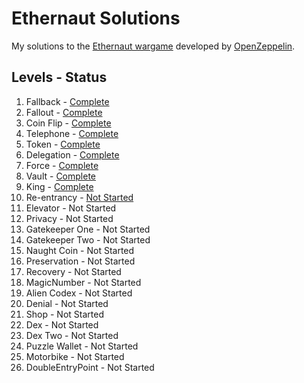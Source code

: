 # Ethernaut Solutions
My solutions to the [Ethernaut wargame](https://ethernaut.openzeppelin.com/) developed by [OpenZeppelin](https://openzeppelin.com/).

## Levels - Status
1. Fallback - [Complete](https://github.com/mattfaltyn/Ethernaut-Solutions/blob/main/solutions/levels%201-5/level-1.md)
2. Fallout - [Complete](https://github.com/mattfaltyn/Ethernaut-Solutions/blob/main/solutions/levels%201-5/level-2.md)
3. Coin Flip - [Complete](https://github.com/mattfaltyn/Ethernaut-Solutions/blob/main/solutions/levels%201-5/level-3.md)
4. Telephone - [Complete](https://github.com/mattfaltyn/Ethernaut-Solutions/blob/main/solutions/levels%201-5/level-4.md)
5. Token - [Complete](https://github.com/mattfaltyn/Ethernaut-Solutions/blob/main/solutions/levels%201-5/level-5.md) 
6. Delegation - [Complete](https://github.com/mattfaltyn/Ethernaut-Solutions/blob/main/solutions/levels%206-10/level-6.md) 
7. Force - [Complete](https://github.com/mattfaltyn/Ethernaut-Solutions/blob/main/solutions/levels%206-10/level-7.md)
8. Vault - [Complete](https://github.com/mattfaltyn/Ethernaut-Solutions/blob/main/solutions/levels%206-10/level-8.md)
9. King  - [Complete](https://github.com/mattfaltyn/Ethernaut-Solutions/blob/main/solutions/levels%206-10/level-9.md)
10. Re-entrancy  - [Not Started](https://github.com/mattfaltyn/Ethernaut-Solutions/blob/main/solutions/levels%2010-19/level-10.md)
11. Elevator - Not Started
12. Privacy - Not Started
13. Gatekeeper One - Not Started
14. Gatekeeper Two - Not Started
15. Naught Coin - Not Started
16. Preservation - Not Started
17. Recovery - Not Started
18. MagicNumber - Not Started
19. Alien Codex - Not Started
20. Denial - Not Started
21. Shop - Not Started
22. Dex - Not Started
23. Dex Two - Not Started
24. Puzzle Wallet - Not Started
25. Motorbike - Not Started
26. DoubleEntryPoint - Not Started
